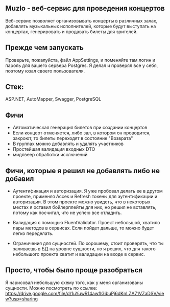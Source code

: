 ## Muzlo - веб-сервис для проведения концертов

Веб-сервис позволяет организовывать концерты в различных залах,
добавлять музыкальных исполнителей, которые будут выступать на концертах, 
генерировать и продавать билеты для зрителей.

## Прежде чем запускать
Проверьте, пожалуйста, файл AppSettings, и поменяйте там логин и пароль для вашего сервера Postgres.
Я делал и проверял все у себя, поэтому юзал своего пользователя.

## Стек:
ASP.NET, AutoMapper, Swagger, PostgreSQL

## Фичи
- Автоматическая генерация билетов при создании концертов
- Если концерт отменяется, либо зал, в котором он проводится, закроют, то билеты 
переходят в состояние "Возврата"
- В группах можно добавлять и удалять участников
- Простейшая валидация входных DTO
- мидлвеер обработки исключений

## Фичи, которые я решил не добавлять либо не добавил
- Аутентификация и авторизация. Я уже пробовал делать ее в другом проекте,
применяя Acces и Refresh токены для аутентификации и авторизации. В этом проекте можно
увидеть, что в некоторых местах я оставил бойлерплейты для них, но решил не вставлять,
потому как посчитал, что не успею все отладить.

- Валидация с помощью FluentValidator. Проект небольшой, хватило пары методов в сервисах.
Если пойдет дальше, то можно будет легко переделать.

- Ограничения для сущностей. По хорошему, стоит проверять, что ты заливаешь в БД на уровне сущности,
но я решил, что для такого небольшого проекта хватит и валидации на входе в сервис.

## Просто, чтобы было проще разобраться
Я нарисовал небольшую схему того, как у меня организованы сущности. Можно посмотреть по ссылке:
https://drive.google.com/file/d/1uYuwR14awfIGibuPj6dKnLZA71VZaDSV/view?usp=sharing